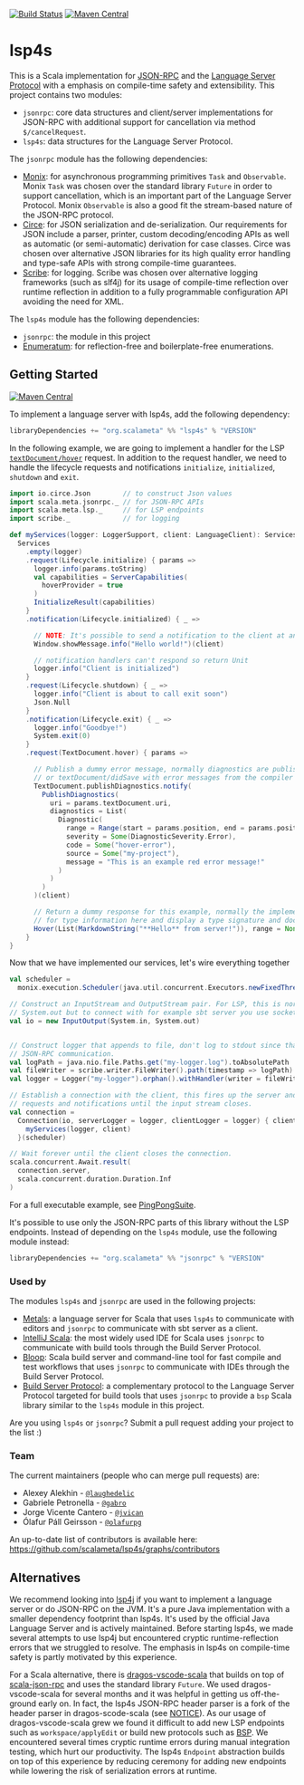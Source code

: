 [![Build Status](https://travis-ci.org/scalameta/lsp4s.svg?branch=master)](https://travis-ci.org/scalameta/lsp4s)
[![Maven Central](https://maven-badges.herokuapp.com/maven-central/org.scalameta/lsp4s_2.12/badge.svg)](https://maven-badges.herokuapp.com/maven-central/org.scalameta/lsp4s_2.12)

# lsp4s

This is a Scala implementation for [JSON-RPC][] and the [Language Server
Protocol][lsp] with a emphasis on compile-time safety and extensibility. This
project contains two modules:

- `jsonrpc`: core data structures and client/server implementations for JSON-RPC
  with additional support for cancellation via method `$/cancelRequest`.
- `lsp4s`: data structures for the Language Server Protocol.

The `jsonrpc` module has the following dependencies:

- [Monix][]: for asynchronous programming primitives `Task` and `Observable`.
  Monix `Task` was chosen over the standard library `Future` in order to support
  cancellation, which is an important part of the Language Server Protocol.
  Monix `Observable` is also a good fit the stream-based nature of the JSON-RPC
  protocol.
- [Circe][]: for JSON serialization and de-serialization. Our requirements for
  JSON include a parser, printer, custom decoding/encoding APIs as well as
  automatic (or semi-automatic) derivation for case classes. Circe was chosen
  over alternative JSON libraries for its high quality error handling and
  type-safe APIs with strong compile-time guarantees.
- [Scribe][]: for logging. Scribe was chosen over alternative logging frameworks
  (such as slf4j) for its usage of compile-time reflection over runtime
  reflection in addition to a fully programmable configuration API avoiding the
  need for XML.

The `lsp4s` module has the following dependencies:

- `jsonrpc`: the module in this project
- [Enumeratum]: for reflection-free and boilerplate-free enumerations.

[enumeratum]: https://github.com/lloydmeta/enumeratum
[json-rpc]: http://www.jsonrpc.org
[lsp]: https://microsoft.github.io/language-server-protocol/
[monix]: https://monix.io/
[circe]: https://circe.github.io/circe/
[scribe]: https://github.com/outr/scribe

## Getting Started

[![Maven Central](https://maven-badges.herokuapp.com/maven-central/org.scalameta/lsp4s_2.12/badge.svg)](https://maven-badges.herokuapp.com/maven-central/org.scalameta/lsp4s_2.12)

To implement a language server with lsp4s, add the following dependency:

```scala
libraryDependencies += "org.scalameta" %% "lsp4s" % "VERSION"
```

In the following example, we are going to implement a handler for the LSP
[`textDocument/hover`][] request. In addition to the request handler, we need to
handle the lifecycle requests and notifications `initialize`, `initialized`,
`shutdown` and `exit`.

```scala
import io.circe.Json        // to construct Json values
import scala.meta.jsonrpc._ // for JSON-RPC APIs
import scala.meta.lsp._     // for LSP endpoints
import scribe._             // for logging

def myServices(logger: LoggerSupport, client: LanguageClient): Services = {
  Services
    .empty(logger)
    .request(Lifecycle.initialize) { params =>
      logger.info(params.toString)
      val capabilities = ServerCapabilities(
        hoverProvider = true
      )
      InitializeResult(capabilities)
    }
    .notification(Lifecycle.initialized) { _ =>

      // NOTE: It's possible to send a notification to the client at any point
      Window.showMessage.info("Hello world!")(client)

      // notification handlers can't respond so return Unit
      logger.info("Client is initialized")
    }
    .request(Lifecycle.shutdown) { _ =>
      logger.info("Client is about to call exit soon")
      Json.Null
    }
    .notification(Lifecycle.exit) { _ =>
      logger.info("Goodbye!")
      System.exit(0)
    }
    .request(TextDocument.hover) { params =>

      // Publish a dummy error message, normally diagnostics are published  after textDocument/didChange
      // or textDocument/didSave with error messages from the compiler or build tool.
      TextDocument.publishDiagnostics.notify(
        PublishDiagnostics(
          uri = params.textDocument.uri,
          diagnostics = List(
            Diagnostic(
              range = Range(start = params.position, end = params.position),
              severity = Some(DiagnosticSeverity.Error),
              code = Some("hover-error"),
              source = Some("my-project"),
              message = "This is an example red error message!"
            )
          )
        )
      )(client)

      // Return a dummy response for this example, normally the implementation will call the compiler
      // for type information here and display a type signature and docstrings.
      Hover(List(MarkdownString("**Hello** from server!")), range = None)
    }
}
```

Now that we have implemented our services, let's wire everything together

```scala
val scheduler =
  monix.execution.Scheduler(java.util.concurrent.Executors.newFixedThreadPool(4))

// Construct an InputStream and OutputStream pair. For LSP, this is normally System.in and
// System.out but to connect with for example sbt server you use sockets: https://github.com/sbt/ipcsocket
val io = new InputOutput(System.in, System.out)


// Construct logger that appends to file, don't log to stdout since that is reserved for
// JSON-RPC communication.
val logPath = java.nio.file.Paths.get("my-logger.log").toAbsolutePath
val fileWriter = scribe.writer.FileWriter().path(timestamp => logPath).autoFlush
val logger = Logger("my-logger").orphan().withHandler(writer = fileWriter)

// Establish a connection with the client, this fires up the server and starts listening for
// requests and notifications until the input stream closes.
val connection =
  Connection(io, serverLogger = logger, clientLogger = logger) { client =>
    myServices(logger, client)
  }(scheduler)

// Wait forever until the client closes the connection.
scala.concurrent.Await.result(
  connection.server,
  scala.concurrent.duration.Duration.Inf
)
```

For a full executable example, see
[PingPongSuite](lsp4s/jsonrpc/src/test/scala/tests/PingPongSuite.scala).

It's possible to use only the JSON-RPC parts of this library without the LSP
endpoints. Instead of depending on the `lsp4s` module, use the following module
instead:

```scala
libraryDependencies += "org.scalameta" %% "jsonrpc" % "VERSION"
```

[`textdocument/hover`]:
  https://microsoft.github.io/language-server-protocol/specification#textDocument_hover

### Used by

The modules `lsp4s` and `jsonrpc` are used in the following projects:

- [Metals][]: a language server for Scala that uses `lsp4s` to communicate with
  editors and `jsonrpc` to communicate with sbt server as a client.
- [IntelliJ Scala][]: the most widely used IDE for Scala uses `jsonrpc` to
  communicate with build tools through the Build Server Protocol.
- [Bloop][]: Scala build server and command-line tool for fast compile and test
  workflows that uses `jsonrpc` to communicate with IDEs through the Build
  Server Protocol.
- [Build Server Protocol][bsp]: a complementary protocol to the Language Server
  Protocol targeted for build tools that uses `jsonrpc` to provide a `bsp` Scala
  library similar to the `lsp4s` module in this project.

Are you using `lsp4s` or `jsonrpc`? Submit a pull request adding your project to
the list :)

[bsp]: https://github.com/scalacenter/bsp/blob/master/docs/bsp.md
[bloop]: https://scalacenter.github.io/bloop/
[intellij scala]: https://github.com/JetBrains/intellij-scala
[metals]: https://scalameta.org/metals/

### Team

The current maintainers (people who can merge pull requests) are:

- Alexey Alekhin - [`@laughedelic`](https://github.com/laughedelic)
- Gabriele Petronella - [`@gabro`](https://github.com/gabro)
- Jorge Vicente Cantero - [`@jvican`](https://github.com/jvican)
- Ólafur Páll Geirsson - [`@olafurpg`](https://github.com/olafurpg)

An up-to-date list of contributors is available here:
https://github.com/scalameta/lsp4s/graphs/contributors

## Alternatives

We recommend looking into [lsp4j][] if you want to implement a language server
or do JSON-RPC on the JVM. It's a pure Java implementation with a smaller
dependency footprint than lsp4s. It's used by the official Java Language Server
and is actively maintained. Before starting lsp4s, we made several attempts to
use lsp4j but encountered cryptic runtime-reflection errors that we struggled to
resolve. The emphasis in lsp4s on compile-time safety is partly motivated by
this experience.

For a Scala alternative, there is [dragos-vscode-scala][] that builds on top of
[scala-json-rpc][] and uses the standard library `Future`. We used
dragos-vscode-scala for several months and it was helpful in getting us
off-the-ground early on. In fact, the lsp4s JSON-RPC header parser is a fork of
the header parser in dragos-scode-scala (see [NOTICE](NOTICE.md)). As our usage
of dragos-vscode-scala grew we found it difficult to add new LSP endpoints such
as `workspace/applyEdit` or build new protocols such as [BSP][]. We encountered
several times cryptic runtime errors during manual integration testing, which
hurt our productivity. The lsp4s `Endpoint` abstraction builds on top of this
experience by reducing ceremony for adding new endpoints while lowering the risk
of serialization errors at runtime.

[scala-json-rpc]: https://github.com/dhpiggott/scala-json-rpc
[dragos-vscode-scala]: https://github.com/dragos/dragos-vscode-scala
[lsp4j]: https://github.com/eclipse/lsp4j
[bsp]: https://github.com/scalacenter/bsp/blob/master/docs/bsp.md
